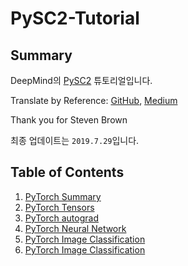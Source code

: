 # PySC2-Tutorial

## Summary
DeepMind의 [PySC2](https://github.com/deepmind/pysc2) 튜토리얼입니다.

Translate by Reference: [GitHub](https://github.com/skjb/pysc2-tutorial), [Medium](https://chatbotslife.com/building-a-basic-pysc2-agent-b109cde1477c)

Thank you for Steven Brown

최종 업데이트는 `2019.7.29`입니다.

## Table of Contents
1. [PyTorch Summary](https://yudonggeun.github.io/2019/04/11/PyTorch-Summary.html)
2. [PyTorch Tensors](https://yudonggeun.github.io/2019/04/12/PyTorch-Tensors.html)
3. [PyTorch autograd](https://yudonggeun.github.io/2019/04/13/PyTorch-Autograd.html)
4. [PyTorch Neural Network](https://yudonggeun.github.io/2019/04/14/PyTorch-Neural-Network.html)
5. [PyTorch Image Classification](https://yudonggeun.github.io/2019/04/15/PyTorch-Image-Classification.html)
6. [PyTorch Image Classification](https://yudonggeun.github.io/2019/04/16/PyTorch-Transfer-Learning.html)
